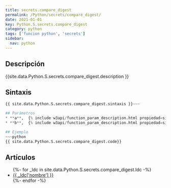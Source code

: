 ```yaml
---
title: secrets.compare_digest
permalink: /Python/secrets/compare_digest/
date: 2021-01-01
key: Python.S.secrets.compare_digest
category: python
tags: ['funcion python', 'secrets']
sidebar: 
  nav: python
---
```


## Descripción
{{site.data.Python.S.secrets.compare_digest.description }}

## Sintaxis
~~~python
{{ site.data.Python.S.secrets.compare_digest.sintaxis }}~~~

## Parámetros
* **a**,  {% include w3api/function_param_description.html propiedad=site.data.Python.S.secrets.compare_digest valor="a" %}
* **b**,  {% include w3api/function_param_description.html propiedad=site.data.Python.S.secrets.compare_digest valor="b" %}

## Ejemplo
~~~python
{{ site.data.Python.S.secrets.compare_digest.code}}
~~~

## Artículos
<ul>
{%- for _ldc in site.data.Python.S.secrets.compare_digest.ldc -%}
   <li>
       <a href="{{_ldc['url'] }}">{{ _ldc['nombre'] }}</a>
   </li>
{%- endfor -%}
</ul>

